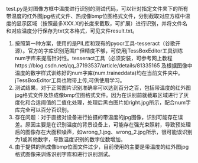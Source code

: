   test.py是对图像方框中温度进行识别的测试代码，可以针对指定文件夹下的所有带温度的红外图jpg格式文件、热成像bmp位图格式文件，分别截取对应方框中温度的显示区域（按照最多XXX.X的长度来截取，可扩展）进行识别，并将文件名和对应温度分行保存为txt文本格式，可见文件result.txt。  
  1. 按照第一种方案，使用的是PIL库和现有的pyocr工具-tesseract（谷歌开源）。官方的字库识别范围广但精度不够，可使用jTessBoxEditor工具训练num字库来提高针对性。tesseract工具（必须安装，可参考网上教程https://blog.csdn.net/qq_37193537/article/details/81335165 及根据图像中温度的数字样式训练好的num字库(num.traineddata)均在当前文件夹中。jTessBoxEditor工具也附带上传,可供使用学习。  
  2. 测试结果，对于正常图片识别准确率可以达到百分之百，包括带温度的红外图jpg格式文件及热成像bmp位图格式文件。因为在识别前就截取区域进行了灰度化和合适阈值的二值化处理，处理后黑白图片如right.jpg所示，配合num字库完全可以百分百识别。  
  3. 存在问题：对于直接对设备进行拍摄的带温度的jpg图像，识别可能存在误差。原因主要是在识别温度的背景设备上，可能存在强光束照射，导致预处理后的图像存在大面积噪声，如wrong_1.jpg、wrong_2.jpg所示，很可能误识别为1或其他数字，导致温度识别的数字位数增加。  
  4. 由于提供的热成像bmp位图文件过少，目前使用的主要是带温度的红外图jpg格式图像来训练识别字库和进行识别测试。
